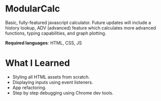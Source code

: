 # ModularCalc

Basic, fully-featured javascript calculator. Future updates will include a history lookup, ADV (advanced) feature which calculates more advanced functions, typing capabilities, and graph plotting. 

**Required languages**: HTML, CSS, JS

# What I Learned

* Styling all HTML assets from scratch. 
* Displaying inputs using event listeners. 
* App refactoring.
* Step by step debugging using Chrome dev tools. 
